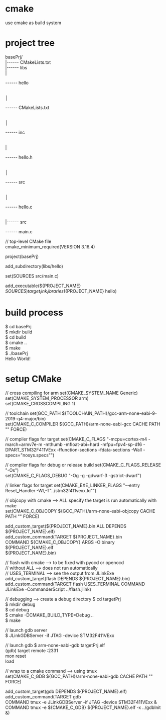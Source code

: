 # cmake
use cmake as build system

# project tree
basePrj/  
|------ CMakeLists.txt  
|------ libs  
|       <p>------  hello</p>  
│       <p>------  CMakeLists.txt</p>  
│       <p>------  inc</p>  
|               <p>------ hello.h</p>  
│       <p>------  src</p>  
│               <p>------ hello.c</p>  
|------ src  
        <p>------ main.c</p>  

// top-level CMake file  
cmake_minimum_required(VERSION 3.16.4)  

project(basePrj)  

add_subdirectory(libs/hello)  

set(SOURCES src/main.c)  

add_executable(${PROJECT_NAME} ${SOURCES})  
target_link_libraries(${PROJECT_NAME} hello)  

# build process
$ cd basePrj  
$ mkdir build  
$ cd build  
$ cmake ..  
$ make  
$ ./basePrj  
Hello World!  

# setup CMake
// cross compiling for arm
set(CMAKE_SYSTEM_NAME Generic)  
set(CMAKE_SYSTEM_PROCESSOR arm)  
set(CMAKE_CROSSCOMPILING 1)  

// toolchain
set(GCC_PATH ${TOOLCHAIN_PATH}/gcc-arm-none-eabi-9-2019-q4-major/bin)  
set(CMAKE_C_COMPILER ${GCC_PATH}/arm-none-eabi-gcc CACHE PATH "" FORCE)  

// compiler flags for target
set(CMAKE_C_FLAGS "-mcpu=cortex-m4 -march=armv7e-m -mthumb -mfloat-abi=hard
-mfpu=fpv4-sp-d16 -DPART_STM32F411VExx -ffunction-sections -fdata-sections
-Wall -specs=\"nosys.specs\"")  

// compiler flags for debug or release build
set(CMAKE_C_FLAGS_RELEASE "-Os")  
set(CMAKE_C_FLAGS_DEBUG "-Og -g -gdwarf-3 -gstrict-dwarf")  

// linker flags for target
set(CMAKE_EXE_LINKER_FLAGS "--entry Reset_Handler -Wl,-T\"../stm32f411vexx.ld\"")  

// objcopy with cmake  --> ALL specify the target is run automatically with make  
set(CMAKE_C_OBJCOPY ${GCC_PATH}/arm-none-eabi-objcopy CACHE PATH "" FORCE)  

add_custom_target(${PROJECT_NAME}.bin ALL DEPENDS ${PROJECT_NAME}.elf)  
add_custom_command(TARGET ${PROJECT_NAME}.bin  
    COMMAND ${CMAKE_C_OBJCOPY} ARGS -O binary ${PROJECT_NAME}.elf  
    ${PROJECT_NAME}.bin)  

// flash with cmake  --> to be fixed with pyocd or openocd  
// without ALL  --> does not run automatically  
// USES_TERMINAL  --> see the output from JLinkExe
add_custom_target(flash DEPENDS ${PROJECT_NAME}.bin)
add_custom_command(TARGET flash
    USES_TERMINAL
    COMMAND JLinkExe -CommanderScript ../flash.jlink)

// debugging  --> create a debug directory
$ cd targetPrj  
$ mkdir debug  
$ cd debug  
$ cmake -DCMAKE_BUILD_TYPE=Debug ..  
$ make  

// launch gdb server  
$ JLinkGDBServer -if JTAG -device STM32F411VExx

// launch gdb
$ arm-none-eabi-gdb targetPrj.elf  
(gdb) target remote :2331  
mon reset  
load  

// wrap to a cmake command  --> using tmux  
set(CMAKE_C_GDB ${GCC_PATH}/arm-none-eabi-gdb CACHE PATH "" FORCE)  

add_custom_target(gdb DEPENDS ${PROJECT_NAME}.elf)  
add_custom_command(TARGET gdb  
    COMMAND tmux -e JLinkGDBServer -if JTAG -device STM32F411VExx &  
    COMMAND tmux -e ${CMAKE_C_GDB} ${PROJECT_NAME}.elf -x ../gdbInit &)  

